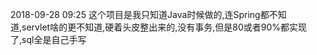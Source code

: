 2018-09-28
	09:25
	这个项目是我只知道Java时候做的,连Spring都不知道,servlet啥的更不知道,硬着头皮整出来的,没有事务,但是80或者90%都实现了,sql全是自己手写
